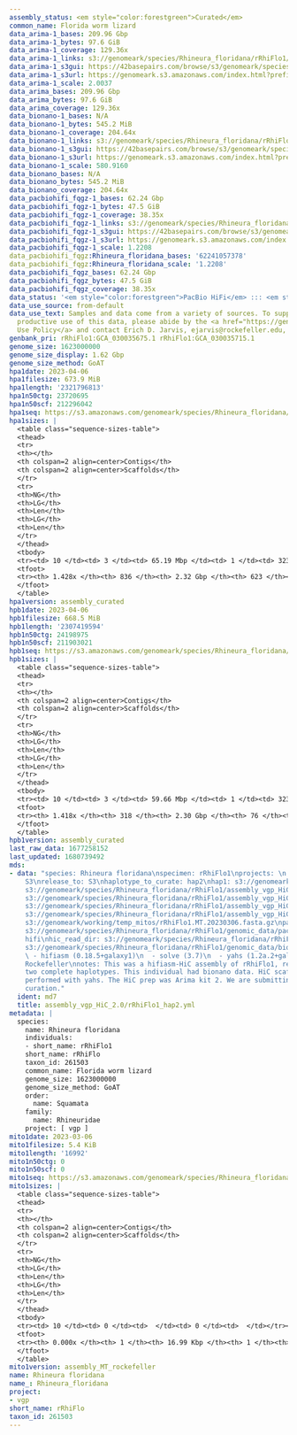```yaml
---
assembly_status: <em style="color:forestgreen">Curated</em>
common_name: Florida worm lizard
data_arima-1_bases: 209.96 Gbp
data_arima-1_bytes: 97.6 GiB
data_arima-1_coverage: 129.36x
data_arima-1_links: s3://genomeark/species/Rhineura_floridana/rRhiFlo1/genomic_data/arima/<br>
data_arima-1_s3gui: https://42basepairs.com/browse/s3/genomeark/species/Rhineura_floridana/rRhiFlo1/genomic_data/arima/
data_arima-1_s3url: https://genomeark.s3.amazonaws.com/index.html?prefix=species/Rhineura_floridana/rRhiFlo1/genomic_data/arima/
data_arima-1_scale: 2.0037
data_arima_bases: 209.96 Gbp
data_arima_bytes: 97.6 GiB
data_arima_coverage: 129.36x
data_bionano-1_bases: N/A
data_bionano-1_bytes: 545.2 MiB
data_bionano-1_coverage: 204.64x
data_bionano-1_links: s3://genomeark/species/Rhineura_floridana/rRhiFlo1/genomic_data/bionano/<br>
data_bionano-1_s3gui: https://42basepairs.com/browse/s3/genomeark/species/Rhineura_floridana/rRhiFlo1/genomic_data/bionano/
data_bionano-1_s3url: https://genomeark.s3.amazonaws.com/index.html?prefix=species/Rhineura_floridana/rRhiFlo1/genomic_data/bionano/
data_bionano-1_scale: 580.9160
data_bionano_bases: N/A
data_bionano_bytes: 545.2 MiB
data_bionano_coverage: 204.64x
data_pacbiohifi_fqgz-1_bases: 62.24 Gbp
data_pacbiohifi_fqgz-1_bytes: 47.5 GiB
data_pacbiohifi_fqgz-1_coverage: 38.35x
data_pacbiohifi_fqgz-1_links: s3://genomeark/species/Rhineura_floridana/rRhiFlo1/genomic_data/pacbio_hifi/<br>
data_pacbiohifi_fqgz-1_s3gui: https://42basepairs.com/browse/s3/genomeark/species/Rhineura_floridana/rRhiFlo1/genomic_data/pacbio_hifi/
data_pacbiohifi_fqgz-1_s3url: https://genomeark.s3.amazonaws.com/index.html?prefix=species/Rhineura_floridana/rRhiFlo1/genomic_data/pacbio_hifi/
data_pacbiohifi_fqgz-1_scale: 1.2208
data_pacbiohifi_fqgz:Rhineura_floridana_bases: '62241057378'
data_pacbiohifi_fqgz:Rhineura_floridana_scale: '1.2208'
data_pacbiohifi_fqgz_bases: 62.24 Gbp
data_pacbiohifi_fqgz_bytes: 47.5 GiB
data_pacbiohifi_fqgz_coverage: 38.35x
data_status: '<em style="color:forestgreen">PacBio HiFi</em> ::: <em style="color:forestgreen">Arima</em>'
data_use_source: from-default
data_use_text: Samples and data come from a variety of sources. To support fair and
  productive use of this data, please abide by the <a href="https://genome10k.soe.ucsc.edu/data-use-policies/">Data
  Use Policy</a> and contact Erich D. Jarvis, ejarvis@rockefeller.edu, with any questions.
genbank_pri: rRhiFlo1:GCA_030035675.1 rRhiFlo1:GCA_030035715.1
genome_size: 1623000000
genome_size_display: 1.62 Gbp
genome_size_method: GoAT
hpa1date: 2023-04-06
hpa1filesize: 673.9 MiB
hpa1length: '2321796813'
hpa1n50ctg: 23720695
hpa1n50scf: 212296042
hpa1seq: https://s3.amazonaws.com/genomeark/species/Rhineura_floridana/rRhiFlo1/assembly_curated/rRhiFlo1.hap1.decon.20230406.fasta.gz
hpa1sizes: |
  <table class="sequence-sizes-table">
  <thead>
  <tr>
  <th></th>
  <th colspan=2 align=center>Contigs</th>
  <th colspan=2 align=center>Scaffolds</th>
  </tr>
  <tr>
  <th>NG</th>
  <th>LG</th>
  <th>Len</th>
  <th>LG</th>
  <th>Len</th>
  </tr>
  </thead>
  <tbody>
  <tr><td> 10 </td><td> 3 </td><td> 65.19 Mbp </td><td> 1 </td><td> 323.94 Mbp </td></tr><tr><td> 20 </td><td> 6 </td><td> 38.31 Mbp </td><td> 2 </td><td> 239.81 Mbp </td></tr><tr><td> 30 </td><td> 11 </td><td> 28.38 Mbp </td><td> 2 </td><td> 239.81 Mbp </td></tr><tr><td> 40 </td><td> 17 </td><td> 25.31 Mbp </td><td> 3 </td><td> 232.59 Mbp </td></tr><tr style="background-color:#cccccc;"><td> 50 </td><td> 24 </td><td style="background-color:#88ff88;"> 23.72 Mbp </td><td> 4 </td><td style="background-color:#88ff88;"> 212.30 Mbp </td></tr><tr><td> 60 </td><td> 31 </td><td> 19.21 Mbp </td><td> 4 </td><td> 212.30 Mbp </td></tr><tr><td> 70 </td><td> 40 </td><td> 16.77 Mbp </td><td> 5 </td><td> 194.48 Mbp </td></tr><tr><td> 80 </td><td> 51 </td><td> 14.82 Mbp </td><td> 6 </td><td> 188.58 Mbp </td></tr><tr><td> 90 </td><td> 62 </td><td> 12.98 Mbp </td><td> 7 </td><td> 158.20 Mbp </td></tr><tr><td> 100 </td><td> 75 </td><td> 11.65 Mbp </td><td> 8 </td><td> 155.10 Mbp </td></tr></tbody>
  <tfoot>
  <tr><th> 1.428x </th><th> 836 </th><th> 2.32 Gbp </th><th> 623 </th><th> 2.32 Gbp </th></tr>
  </tfoot>
  </table>
hpa1version: assembly_curated
hpb1date: 2023-04-06
hpb1filesize: 668.5 MiB
hpb1length: '2307419594'
hpb1n50ctg: 24198975
hpb1n50scf: 211903021
hpb1seq: https://s3.amazonaws.com/genomeark/species/Rhineura_floridana/rRhiFlo1/assembly_curated/rRhiFlo1.hap2.cur.20230406.fasta.gz
hpb1sizes: |
  <table class="sequence-sizes-table">
  <thead>
  <tr>
  <th></th>
  <th colspan=2 align=center>Contigs</th>
  <th colspan=2 align=center>Scaffolds</th>
  </tr>
  <tr>
  <th>NG</th>
  <th>LG</th>
  <th>Len</th>
  <th>LG</th>
  <th>Len</th>
  </tr>
  </thead>
  <tbody>
  <tr><td> 10 </td><td> 3 </td><td> 59.66 Mbp </td><td> 1 </td><td> 323.58 Mbp </td></tr><tr><td> 20 </td><td> 6 </td><td> 40.35 Mbp </td><td> 2 </td><td> 240.32 Mbp </td></tr><tr><td> 30 </td><td> 10 </td><td> 36.08 Mbp </td><td> 2 </td><td> 240.32 Mbp </td></tr><tr><td> 40 </td><td> 15 </td><td> 30.06 Mbp </td><td> 3 </td><td> 232.43 Mbp </td></tr><tr style="background-color:#cccccc;"><td> 50 </td><td> 22 </td><td style="background-color:#88ff88;"> 24.20 Mbp </td><td> 4 </td><td style="background-color:#88ff88;"> 211.90 Mbp </td></tr><tr><td> 60 </td><td> 29 </td><td> 21.77 Mbp </td><td> 4 </td><td> 211.90 Mbp </td></tr><tr><td> 70 </td><td> 37 </td><td> 18.40 Mbp </td><td> 5 </td><td> 188.68 Mbp </td></tr><tr><td> 80 </td><td> 46 </td><td> 15.52 Mbp </td><td> 6 </td><td> 158.44 Mbp </td></tr><tr><td> 90 </td><td> 57 </td><td> 13.98 Mbp </td><td> 7 </td><td> 155.51 Mbp </td></tr><tr><td> 100 </td><td> 70 </td><td> 10.48 Mbp </td><td> 8 </td><td> 136.23 Mbp </td></tr></tbody>
  <tfoot>
  <tr><th> 1.418x </th><th> 318 </th><th> 2.30 Gbp </th><th> 76 </th><th> 2.31 Gbp </th></tr>
  </tfoot>
  </table>
hpb1version: assembly_curated
last_raw_data: 1677258152
last_updated: 1680739492
mds:
- data: "species: Rhineura floridana\nspecimen: rRhiFlo1\nprojects: \n  - vgp\ndata_location:
    S3\nrelease_to: S3\nhaplotype_to_curate: hap2\nhap1: s3://genomeark/species/Rhineura_floridana/rRhiFlo1/assembly_vgp_HiC_2.0/rRhiFlo1.HiC.hap1.20230305.fasta.gz\nhap2:
    s3://genomeark/species/Rhineura_floridana/rRhiFlo1/assembly_vgp_HiC_2.0/rRhiFlo1.HiC.hap2.20230305.fasta.gz\npretext_hap1:
    s3://genomeark/species/Rhineura_floridana/rRhiFlo1/assembly_vgp_HiC_2.0/evaluation/hap1/pretext/rRhiFlo1_hap1__s2_heatmap.pretext\npretext_hap2:
    s3://genomeark/species/Rhineura_floridana/rRhiFlo1/assembly_vgp_HiC_2.0/evaluation/hap2/pretext/rRhiFlo1_hap2__s2_heatmap.pretext\nkmer_spectra_img:
    s3://genomeark/species/Rhineura_floridana/rRhiFlo1/assembly_vgp_HiC_2.0/evaluation/merqury/rRhiFlo1_png/\nmito:
    s3://genomeark/working/temp_mitos/rRhiFlo1.MT.20230306.fasta.gz\npacbio_read_dir:
    s3://genomeark/species/Rhineura_floridana/rRhiFlo1/genomic_data/pacbio_hifi/\npacbio_read_type:
    hifi\nhic_read_dir: s3://genomeark/species/Rhineura_floridana/rRhiFlo1/genomic_data/arima/\nbionano_cmap_dir:
    s3://genomeark/species/Rhineura_floridana/rRhiFlo1/genomic_data/bionano/\npipeline:\n
    \ - hifiasm (0.18.5+galaxy1)\n  - solve (3.7)\n  - yahs (1.2a.2+galaxy0)\nassembled_by_group:
    Rockefeller\nnotes: This was a hifiasm-HiC assembly of rRhiFlo1, resulting in
    two complete haplotypes. This individual had bionano data. HiC scaffolding was
    performed with yahs. The HiC prep was Arima kit 2. We are submitting hap2 for
    curation."
  ident: md7
  title: assembly_vgp_HiC_2.0/rRhiFlo1_hap2.yml
metadata: |
  species:
    name: Rhineura floridana
    individuals:
    - short_name: rRhiFlo1
    short_name: rRhiFlo
    taxon_id: 261503
    common_name: Florida worm lizard
    genome_size: 1623000000
    genome_size_method: GoAT
    order:
      name: Squamata
    family:
      name: Rhineuridae
    project: [ vgp ]
mito1date: 2023-03-06
mito1filesize: 5.4 KiB
mito1length: '16992'
mito1n50ctg: 0
mito1n50scf: 0
mito1seq: https://s3.amazonaws.com/genomeark/species/Rhineura_floridana/rRhiFlo1/assembly_MT_rockefeller/rRhiFlo1.MT.20230306.fasta.gz
mito1sizes: |
  <table class="sequence-sizes-table">
  <thead>
  <tr>
  <th></th>
  <th colspan=2 align=center>Contigs</th>
  <th colspan=2 align=center>Scaffolds</th>
  </tr>
  <tr>
  <th>NG</th>
  <th>LG</th>
  <th>Len</th>
  <th>LG</th>
  <th>Len</th>
  </tr>
  </thead>
  <tbody>
  <tr><td> 10 </td><td> 0 </td><td>  </td><td> 0 </td><td>  </td></tr><tr><td> 20 </td><td> 0 </td><td>  </td><td> 0 </td><td>  </td></tr><tr><td> 30 </td><td> 0 </td><td>  </td><td> 0 </td><td>  </td></tr><tr><td> 40 </td><td> 0 </td><td>  </td><td> 0 </td><td>  </td></tr><tr style="background-color:#cccccc;"><td> 50 </td><td> 0 </td><td style="background-color:#ff8888;">  </td><td> 0 </td><td style="background-color:#ff8888;">  </td></tr><tr><td> 60 </td><td> 0 </td><td>  </td><td> 0 </td><td>  </td></tr><tr><td> 70 </td><td> 0 </td><td>  </td><td> 0 </td><td>  </td></tr><tr><td> 80 </td><td> 0 </td><td>  </td><td> 0 </td><td>  </td></tr><tr><td> 90 </td><td> 0 </td><td>  </td><td> 0 </td><td>  </td></tr><tr><td> 100 </td><td> 0 </td><td>  </td><td> 0 </td><td>  </td></tr></tbody>
  <tfoot>
  <tr><th> 0.000x </th><th> 1 </th><th> 16.99 Kbp </th><th> 1 </th><th> 16.99 Kbp </th></tr>
  </tfoot>
  </table>
mito1version: assembly_MT_rockefeller
name: Rhineura floridana
name_: Rhineura_floridana
project:
- vgp
short_name: rRhiFlo
taxon_id: 261503
---
```

